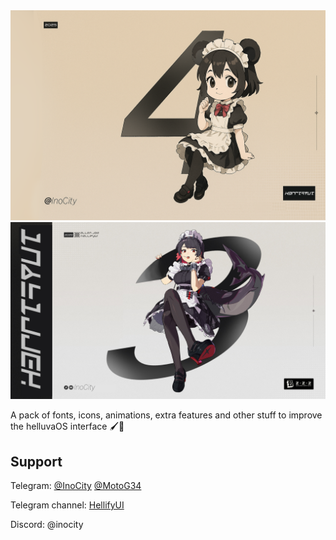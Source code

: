 <img src="HellifyUi2.png">

<img src="HellifyUI.png">

A pack of fonts, icons, animations, extra features and other stuff to improve the helluvaOS interface 🖌️🎨

## Support
Telegram:
[@InoCity](https://t.me/inocity)
[@MotoG34](https://t.me/MotoG34)

Telegram channel:
[HellifyUI](https://t.me/HellifyUI)

Discord:
@inocity
